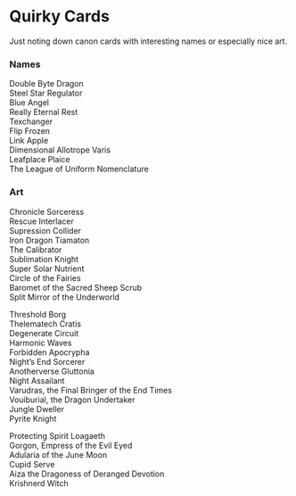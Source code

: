 # Quirky Cards

Just noting down canon cards with interesting names or especially nice art.


### Names
Double Byte Dragon  
Steel Star Regulator  
Blue Angel  
Really Eternal Rest  
Texchanger  
Flip Frozen  
Link Apple  
Dimensional Allotrope Varis  
Leafplace Plaice  
The League of Uniform Nomenclature  

### Art
Chronicle Sorceress  
Rescue Interlacer  
Supression Collider  
Iron Dragon Tiamaton  
The Calibrator  
Sublimation Knight  
Super Solar Nutrient  
Circle of the Fairies  
Baromet of the Sacred Sheep Scrub  
Split Mirror of the Underworld  

Threshold Borg  
Thelematech Cratis  
Degenerate Circuit  
Harmonic Waves  
Forbidden Apocrypha  
Night’s End Sorcerer  
Anotherverse Gluttonia  
Night Assailant  
Varudras, the Final Bringer of the End Times  
Vouiburial, the Dragon Undertaker  
Jungle Dweller  
Pyrite Knight  

Protecting Spirit Loagaeth  
Gorgon, Empress of the Evil Eyed  
Adularia of the June Moon  
Cupid Serve  
Aiza the Dragoness of Deranged Devotion  
Krishnerd Witch  
